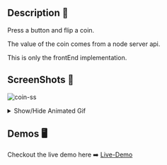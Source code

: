 ## Description 📖
Press a button and flip a coin.

The value of the coin comes from a node server api. 

This is only the frontEnd implementation.

## ScreenShots 📸
<!-- ![ScreeShot](images/screenshot.png) -->

![coin-ss](https://user-images.githubusercontent.com/42740473/172065333-66ee068d-4774-4cde-9c44-9ad9748e9046.png)


<details>
  <summary> Show/Hide Animated Gif </summary>
    <img src=images/file.gif>

</details>
  
## Demos 🖥️
Checkout the live demo here ➡️ [Live-Demo](https://grayturtle01.github.io/flip-coin/)
